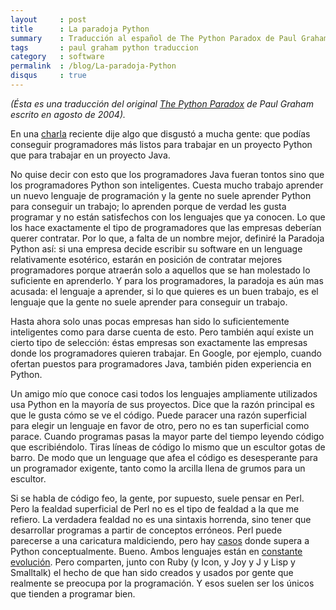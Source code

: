 ```yaml
---
layout     : post
title      : La paradoja Python
summary    : Traducción al español de The Python Paradox de Paul Graham
tags       : paul graham python traduccion
category   : software
permalink  : /blog/La-paradoja-Python
disqus     : true
---
```


*(Ésta es una traducción del original [The Python Paradox]
de Paul Graham escrito en agosto de 2004).*

En una [charla] reciente dije algo que disgustó a mucha
gente: que podías conseguir programadores más listos para trabajar
en un proyecto Python que para trabajar en un proyecto Java.

No quise decir con esto que los programadores Java fueran
tontos sino que los programadores Python son
inteligentes. Cuesta mucho trabajo aprender un nuevo lenguaje
de programación y la gente no suele aprender Python para
conseguir un trabajo; lo aprenden porque de verdad les
gusta programar y no están satisfechos con los lenguajes
que ya conocen. Lo que los hace exactamente el tipo de programadores
que las empresas deberían querer contratar. Por lo que, a falta
de un nombre mejor, definiré la Paradoja Python así:
si una empresa decide escribir su software en un lenguage
relativamente esotérico, estarán en posición de contratar mejores
programadores porque atraerán solo a aquellos que
se han molestado lo suficiente en aprenderlo. Y para los programadores,
la paradoja es aún mas acusada: el lenguaje a aprender, si
lo que quieres es un buen trabajo, es el lenguaje que la
gente no suele aprender para conseguir un trabajo.

Hasta ahora solo unas pocas empresas han sido lo suficientemente inteligentes
como para darse cuenta de esto. Pero también aquí existe
un cierto tipo de selección: éstas empresas son exactamente las empresas
donde los programadores quieren trabajar. En Google, por ejemplo,
cuando ofertan puestos para programadores Java, también piden
experiencia en Python.

Un amigo mío que conoce casi todos los lenguajes ampliamente
utilizados usa Python en la mayoría de sus proyectos. Dice que la razón principal
es que le gusta cómo se ve el código. Puede paracer una razón
superficial para elegir un lenguaje en favor de otro, pero
no es tan superficial como parace. Cuando programas pasas
la mayor parte del tiempo leyendo código que escribiéndolo.
Tiras líneas de código lo mismo que un escultor gotas de barro.
De modo que un lenguage que afea el código es desesperante
para un programador exigente, tanto como la arcilla llena de grumos
para un escultor.

Si se habla de código feo, la gente, por supuesto, suele pensar en Perl. Pero
la fealdad superficial de Perl no es el tipo de fealdad a la
que me refiero. La verdadera fealdad no es una sintaxis horrenda,
sino tener que desarrollar programas a partir de conceptos
erróneos. Perl puede parecerse a una caricatura maldiciendo,
pero hay [casos] donde supera a Python conceptualmente.
Bueno. Ambos lenguajes están en [constante evolución].
Pero comparten, junto con Ruby (y Icon, y Joy y J y Lisp y
Smalltalk) el hecho de que han sido creados y usados por
gente que realmente se preocupa por la programación. Y esos
suelen ser los únicos que tienden a programar bien.

[The Python Paradox]: http://www.paulgraham.com/pypar.html
[casos]: http://www.paulgraham.com/icad.html
[constante evolución]: http://www.paulgraham.com/hundred.html
[charla]: http://www.paulgraham.com/gh.html